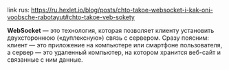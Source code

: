 link rus: https://ru.hexlet.io/blog/posts/chto-takoe-websocket-i-kak-oni-voobsche-rabotayut#chto-takoe-veb-sokety

**WebSocket** — это технология, которая позволяет клиенту установить двухстороннюю («дуплексную») связь с сервером. Сразу поясним: клиент — это приложение на компьютере или смартфоне пользователя, а сервер — это удаленный компьютер, на котором хранится веб-сайт и связанные с ним данные.

